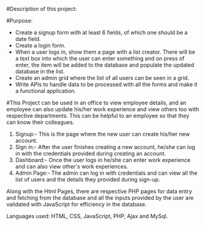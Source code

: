 #Description of this project:

#Purpose:
- Create a signup form with at least 6 fields, of which one should be a date field.
- Create a login form.
- When a user logs in, show them a page with a list creator. There will be a text box into which the user can enter something and on press of enter, the item will be added to the database and populate the updated database in the list.
- Create an admin grid where the list of all users can be seen in a grid.
- Write APIs to handle data to be processed with all the forms and make it a functional application.

#This Project can be used in an office to view employee details, and an employee can also update his/her work experience and view others too with respective departments. This can be helpful to an employee so that they can know their colleagues.
1. Signup:- This is the page where the new user can create his/her new account.
2. Sign in:- After the user finishes creating a new account, he/she can log in with the credentials provided during creating an account.
3. Dashboard:- Once the user logs in he/she can enter work experience and can also view other's work experiences.
4. Admin Page:- The admin can log in with credentials and can view all the list of users and the details they provided during sign-up.

Along with the Html Pages, there are respective PHP pages for data entry and fetching from the database and all the inputs provided by the user are validated with JavaScript for efficiency in the database.

Languages used:
HTML, CSS, JavaScript, PHP, Ajax and MySql.
